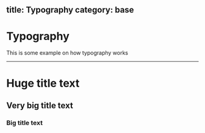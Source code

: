 title: Typography
category: base
---

# Typography

This is some example on how typography works

---

# Huge title text

## Very big title text

### Big title text
